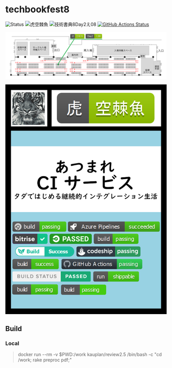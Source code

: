 # techbookfest8

![Status](https://img.shields.io/badge/%E6%8A%80%E8%A1%93%E6%9B%B8%E5%85%B88-%E5%9F%B7%E7%AD%86%E4%B8%AD-yellow)
![虎空棘魚](https://img.shields.io/badge/%E8%99%8E-%E7%A9%BA%E6%A3%98%E9%AD%9A-green)
![技術書典8Day2え08](https://img.shields.io/badge/Day2-%E3%81%8808-green)
[![GitHub Actions Status](https://github.com/srz-zumix/techbookfest8/workflows/GitHub%20Actions/badge.svg?branch=master)](https://github.com/srz-zumix/techbookfest8/actions?query=workflow%3A%22GitHub+Actions%22)

![配置](./pr/circle-layout-day2e08-allow.png)

![サークルカット](./pr/circle-cut.png)

## Build

### Local

> docker run --rm -v $PWD:/work kauplan/review2.5 /bin/bash -c "cd /work; rake preproc pdf;"

